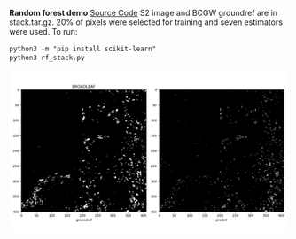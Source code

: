 **Random forest demo**
[Source Code](rf_stack.py)
S2 image and BCGW groundref are in stack.tar.gz. 20% of pixels were selected for training and seven estimators were used. To run:
```
python3 -m "pip install scikit-learn"
python3 rf_stack.py
```
![BROADLEAF](output/BROADLEAF.png)
